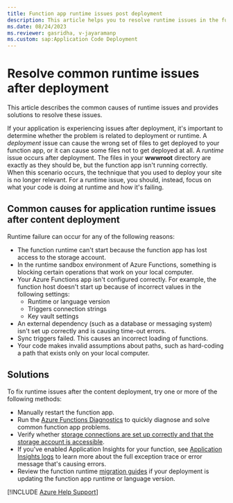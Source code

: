```yaml
---
title: Function app runtime issues post deployment
description: This article helps you to resolve runtime issues in the function app after content deployment.
ms.date: 08/24/2023
ms.reviewer: gasridha, v-jayaramanp
ms.custom: sap:Application Code Deployment
---
```


# Resolve common runtime issues after deployment

This article describes the common causes of runtime issues and provides solutions to resolve these issues.

If your application is experiencing issues after deployment, it's important to determine whether the problem is related to deployment or runtime. A *deployment* issue can cause the wrong set of files to get deployed to your function app, or it can cause some files not to get deployed at all. A *runtime* issue occurs after deployment. The files in your **wwwroot** directory are exactly as they should be, but the function app isn't running correctly. When this scenario occurs, the technique that you used to deploy your site is no longer relevant. For a runtime issue, you should, instead, focus on what your code is doing at runtime and how it's failing.

## Common causes for application runtime issues after content deployment

Runtime failure can occur for any of the following reasons:

- The function runtime can't start because the function app has lost access to the storage account.
- In the runtime sandbox environment of Azure Functions, something is blocking certain operations that work on your local computer.
- Your Azure Functions app isn't configured correctly. For example, the function host doesn't start up because of incorrect values in the following settings:
  - Runtime or language version
  - Triggers connection strings
  - Key vault settings
- An external dependency (such as a database or messaging system) isn't set up correctly and is causing time-out errors.
- Sync triggers failed. This causes an incorrect loading of functions.
- Your code makes invalid assumptions about paths, such as hard-coding a path that exists only on your local computer.

## Solutions

To fix runtime issues after the content deployment, try one or more of the following methods:

- Manually restart the function app.
- Run the [Azure Functions Diagnostics](/azure/azure-functions/functions-diagnostics) to quickly diagnose and solve common function app problems.
- Verify whether [storage connections are set up correctly and that the storage account is accessible](/azure/azure-functions/functions-recover-storage-account).
- If you've enabled Application Insights for your function, see [Application Insights logs](/azure/azure-functions/functions-monitoring) to learn more about the full exception trace or error message that's causing errors.
- Review the function runtime [migration guides](/azure/azure-functions/migrate-version-3-version-4) if your deployment is updating the function app runtime or language version.

[!INCLUDE [Azure Help Support](../../../includes/azure-help-support.md)]
